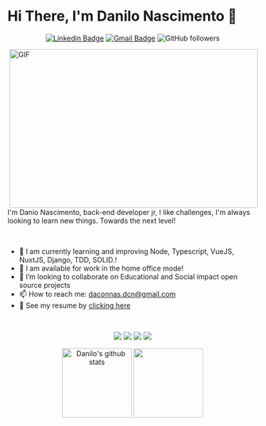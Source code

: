 # Hi There, I'm Danilo Nascimento 👋

<div align="center">
 
 [![Linkedin Badge](https://img.shields.io/badge/-Danilo%20Nascimento-blue?style=flat-square&logo=Linkedin&logoColor=white&link=https://www.linkedin.com/in/danilodcn/)](https://www.linkedin.com/in/danilodcn/) [![Gmail Badge](https://img.shields.io/badge/-daconnas.dcn@gmail.com-c14438?style=flat-square&logo=Gmail&logoColor=white&link=mailto:daconnas@gmail.com)](mailto:daconnas.dcn@gmail.com)
![GitHub followers](https://img.shields.io/github/followers/danilodcn?style=social)

<!---
![visitors](https://visitor-badge-reloaded.herokuapp.com/badge?page_id=Danilodcn.danilodcn&color=00cf00)
-->
</div>


<img align="right" alt="GIF" margin="60px" src="https://github.com/abhisheknaiidu/abhisheknaiidu/raw/master/code.gif?raw=true" width="500" height="320" />

<br/>

I'm Danio Nascimento, back-end developer jr, I like challenges, I'm always looking to learn new things. Towards the next level!

<br/>


- 🔭 I am currently learning and improving Node, Typescript, VueJS, NuxtJS, Django, TDD, SOLID.!
- 💬 I am available for work in the home office mode!
-  👯 I’m looking to collaborate on Educational and Social impact open source projects
- 📫 How to reach me: daconnas.dcn@gmail.com
- 📝 See my resume by <a  target="blank" href="https://www.canva.com/design/DAEtqFFnCrI/I0qO7YfHsOI8XtE_ehR7jQ/view?utm_content=DAEtqFFnCrI&utm_campaign=designshare&utm_medium=link&utm_source=sharebutton">clicking here</a>

<br/>

 <div align="center"> 
 
 ![](https://img.shields.io/badge/OS-Linux-2bbc8a)
 ![](https://img.shields.io/badge/Editor-VSCode-2bbc8a)
 ![](https://img.shields.io/badge/Code-JavaScript%26%26TypeScript%26%26Python-2bbc8a)
 ![](https://img.shields.io/badge/Interest-Docker%26%26AWS-2bbc8a)
</div>

<div align="center"  >
  <img height="140px" alt="Danilo's github stats" src="https://github-readme-stats.vercel.app/api?username=danilodcn&show_icons=true&theme=cobalt&include_all_commits=true&count_private=true&hide_title=true&hide_border=true" \>
 <img height="140px" src="https://github-readme-stats.vercel.app/api/top-langs/?username=danilodcn&hide=html&hide_title=true&hide_border=true&layout=compact&langs_count=6&theme=cobalt" />
<div>


